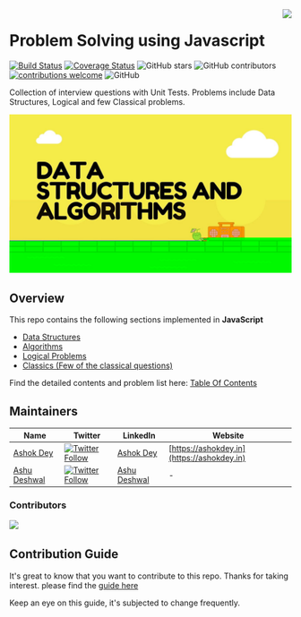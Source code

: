 <img src=".github/logo.png" align="right"/>

# Problem Solving using Javascript

[![Build Status](https://travis-ci.org/knaxus/problem-solving-javascript.svg?branch=master)](https://travis-ci.org/knaxus/problem-solving-javascript)
[![Coverage Status](https://coveralls.io/repos/github/knaxus/problem-solving-javascript/badge.svg?branch=master)](https://coveralls.io/github/knaxus/problem-solving-javascript?branch=master)
![GitHub stars](https://img.shields.io/github/stars/knaxus/problem-solving-javascript)
![GitHub contributors](https://img.shields.io/github/contributors/knaxus/problem-solving-javascript)
[![contributions welcome](https://img.shields.io/badge/contributions-welcome-brightgreen.svg?style=flat)](https://github.com/knaxus/problem-solving-javascript/issues)
![GitHub](https://img.shields.io/github/license/knaxus/problem-solving-javascript)

Collection of interview questions with Unit Tests. Problems include Data Structures, Logical and few Classical problems.

![DSA](.github/dsa.jpeg)

## Overview

This repo contains the following sections implemented in **JavaScript**

- [Data Structures](src/_DataStructures_)
- [Algorithms](src/_Algorithms_)
- [Logical Problems](src/_Problems_)
- [Classics (Few of the classical questions)](src/_Classics_)

Find the detailed contents and problem list here: [Table Of Contents](TOC.md)

## Maintainers

| Name                                      | Twitter                                                                                                                                                                                                        | LinkedIn                                                  | Website                                    |
| ----------------------------------------- | -------------------------------------------------------------------------------------------------------------------------------------------------------------------------------------------------------------- | --------------------------------------------------------- | ------------------------------------------ |
| [Ashok Dey](https://github.com/ashokdey)  | <a class="header-badge" target="_blank" href="https://twitter.com/intent/follow?screen_name=ashokdey_">![Twitter Follow](https://img.shields.io/twitter/follow/ashokdey_?label=%40ashokdey_&style=social) </a> | [Ashok Dey](https://linkedin.com/in/ashokdey)             | [https://ashokdey.in](https://ashokdey.in) |
| [Ashu Deshwal](https://github.com/TheSTL) | <a class="header-badge" target="_blank" href="https://twitter.com/follow?screen_name=_TheSTL_">![Twitter Follow](https://img.shields.io/twitter/follow/_TheSTL_?label=%40_TheSTL__&style=social) </a>          | [Ashu Deshwal](https://www.linkedin.com/in/ashu-deshwal/) | -                                          |

### Contributors

<a href = "https://github.com/knaxus/problem-solving-javascript/graphs/contributors">
   <img src = "https://contrib.rocks/image?repo=knaxus/problem-solving-javascript"/>
 </a>

## Contribution Guide

It's great to know that you want to contribute to this repo. Thanks for taking interest. please find the [guide here](https://github.com/knaxus/problem-solving-javascript/blob/master/CONTRIBUTING.md)

Keep an eye on this guide, it's subjected to change frequently.
